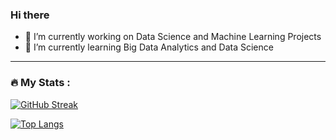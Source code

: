 ### Hi there 
- 🔭 I’m currently working on Data Science and Machine Learning Projects
- 🌱 I’m currently learning Big Data Analytics and Data Science
---

### :fire: My Stats :
[![GitHub Streak](http://github-readme-streak-stats.herokuapp.com?user=Manasa2506&theme=dark&background=000000)](https://git.io/streak-stats)

[![Top Langs](https://github-readme-stats.vercel.app/api/top-langs/?username=Manasa2506)](https://github.com/anuraghazra/github-readme-stats)


<!--
**Manasa2506/Manasa2506** is a ✨ _special_ ✨ repository because its `README.md` (this file) appears on your GitHub profile.

Here are some ideas to get you started:

- 🔭 I’m currently working on ...
- 🌱 I’m currently learning ...
- 👯 I’m looking to collaborate on ...
- 🤔 I’m looking for help with ...
- 💬 Ask me about ...
- 📫 How to reach me: ...
- 😄 Pronouns: ...
- ⚡ Fun fact: ...
-->
